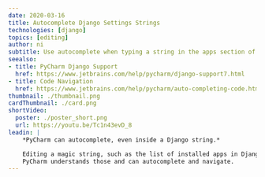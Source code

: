 ```yaml
---
date: 2020-03-16
title: Autocomplete Django Settings Strings
technologies: [django]
topics: [editing]
author: ni
subtitle: Use autocomplete when typing a string in the apps section of your settings file.
seealso:
- title: PyCharm Django Support
  href: https://www.jetbrains.com/help/pycharm/django-support7.html
- title: Code Navigation
  href: https://www.jetbrains.com/help/pycharm/auto-completing-code.html
thumbnail: ./thumbnail.png
cardThumbnail: ./card.png
shortVideo:
  poster: ./poster_short.png
  url: https://youtu.be/Tc1n43evD_8
leadin: |
    *PyCharm can autocomplete, even inside a Django string.*    

    Editing a magic string, such as the list of installed apps in Django's `settings.py`? 
    PyCharm understands those and can autocomplete and navigate.
---
```

